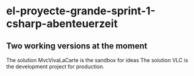# el-proyecte-grande-sprint-1-csharp-abenteuerzeit

## Two working versions at the moment

The solution MvcVivaLaCarte is the sandbox for ideas
The solution VLC is the development project for production. 